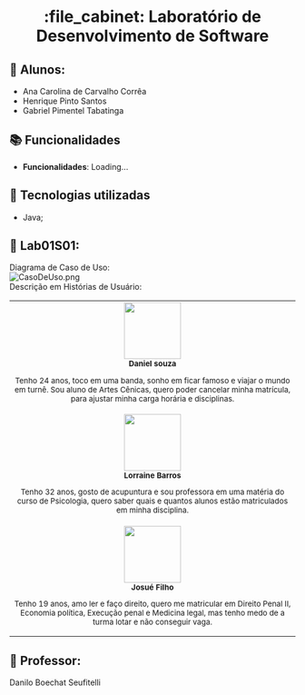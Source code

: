 <h1 align="center">:file_cabinet: Laboratório de Desenvolvimento de Software</h1>

## :memo: Alunos:
* Ana Carolina de Carvalho Corrêa
* Henrique Pinto Santos
* Gabriel Pimentel Tabatinga

## :books: Funcionalidades
* <b>Funcionalidades</b>: Loading...

## :wrench: Tecnologias utilizadas
* Java;

## :rocket: Lab01S01:
Diagrama de Caso de Uso:
<br/>
![CasoDeUso.png](..%2FLDS%2FCasoDeUso.png)
<br/>
Descrição em Histórias de Usuário:
<table>
  <tr>
    <td align="center">
        <img src="https://images.unsplash.com/flagged/photo-1570612861542-284f4c12e75f?ixlib=rb-4.0.3&ixid=M3wxMjA3fDB8MHxzZWFyY2h8M3x8cGVzc29hfGVufDB8fDB8fHww&auto=format&fit=crop&w=400&q=60" width="100px;"/><br>
        <sub>
          <b>Daniel souza</b>
            <p>Tenho 24 anos, toco em uma banda, sonho em ficar famoso e viajar o mundo em turnê. Sou aluno de Artes Cênicas, quero poder cancelar 
                minha matrícula, para ajustar minha carga horária e disciplinas.</p>
        </sub>
    </td>
  </tr>
<tr>
    <td align="center">
        <img src="https://images.unsplash.com/photo-1499952127939-9bbf5af6c51c?ixlib=rb-4.0.3&ixid=M3wxMjA3fDB8MHxzZWFyY2h8MTF8fHBlc3NvYXxlbnwwfHwwfHx8MA%3D%3D&auto=format&fit=crop&w=400&q=60" width="100px;"/><br>
        <sub>
          <b>Lorraine Barros</b>
            <p>Tenho 32 anos, gosto de acupuntura e sou professora em uma matéria do curso de Psicologia, quero 
            saber quais e quantos alunos estão matriculados em minha disciplina.</p>
        </sub>
    </td>
  </tr>
<tr>
    <td align="center">
        <img src="https://images.unsplash.com/photo-1500048993953-d23a436266cf?ixlib=rb-4.0.3&ixid=M3wxMjA3fDB8MHxzZWFyY2h8MTV8fHBlc3NvYXxlbnwwfHwwfHx8MA%3D%3D&auto=format&fit=crop&w=400&q=60" width="100px;"/><br>
        <sub>
          <b>Josué Filho</b>
            <p>Tenho 19 anos, amo ler e faço direito, quero me matricular em Direito Penal II, Economia política, Execução penal e Medicina legal, 
               mas tenho medo de a turma lotar e não conseguir vaga.</p>
        </sub>
    </td>
  </tr>
</table>

## :dart: Professor:
Danilo Boechat Seufitelli